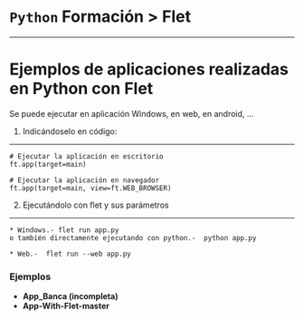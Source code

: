 # `Python` Formación > Flet
---------------------------------------------------------------------------------

Ejemplos de aplicaciones realizadas en Python con Flet
=======================================================


Se puede ejecutar en aplicación Windows, en web, en android, ...

1) Indicándoselo en código:
---------------------------
    # Ejecutar la aplicación en escritorio
    ft.app(target=main)

    # Ejecutar la aplicación en navegador
    ft.app(target=main, view=ft.WEB_BROWSER)


2) Ejecutándolo con flet y sus parámetros
---------------------------------------
    * Windows.- flet run app.py      
    o también directamente ejecutando con python.-  python app.py

    * Web.-  flet run --web app.py


### Ejemplos

- **App_Banca (incompleta)**
- **App-With-Flet-master**
